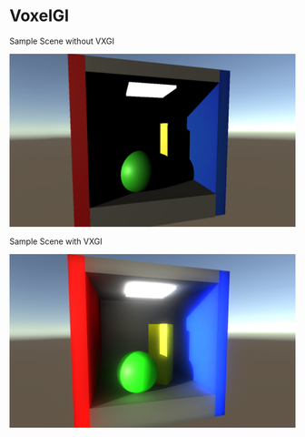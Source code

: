 # VoxelGI

Sample Scene without VXGI

![NoVXGI](https://github.com/BonheurTing/VoxelGI/blob/main/Img/NoVXGI.png)

Sample Scene with VXGI

![VXGI](https://github.com/BonheurTing/VoxelGI/blob/main/Img/VXGI.png)
